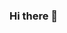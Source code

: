 ### Hi there 👋

<!--
**Pankti910/Pankti910** is a ✨ _special_ ✨ repository because its `README.md` (this file) appears on your GitHub profile.

Passion towards Java and cloud computing

- 📫 How to reach me:panktishah910@email.com
-->
